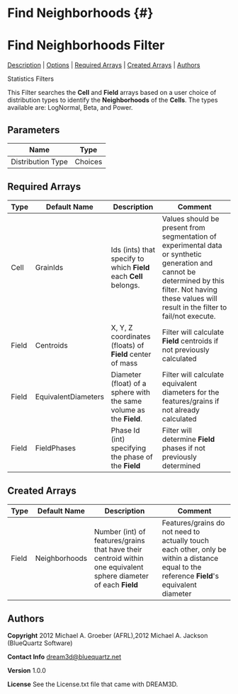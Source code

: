 Find Neighborhoods {#}
======
<h1 class="pHeading1">Find Neighborhoods Filter</h1>
<p class="pCellBody">
<a href="../StatisticsFilters/FindNeighborhoods.html#wp2">Description</a> | <a href="../StatisticsFilters/FindNeighborhoods.html#wp3">Options</a> | <a href="../StatisticsFilters/FindNeighborhoods.html#wp4">Required Arrays</a> | <a href="../StatisticsFilters/FindNeighborhoods.html#wp5">Created Arrays</a> | <a href="../StatisticsFilters/FindNeighborhoods.html#wp1">Authors</a> 

Statistics Filters


This Filter searches the __Cell__ and __Field__ arrays based on a user choice of distribution types to identify the __Neighborhoods__ of the __Cells__. The types available are: LogNormal, Beta, and Power.

## Parameters ##

| Name | Type |
|------|------|
| Distribution Type | Choices |

## Required Arrays ##

| Type | Default Name | Description | Comment |
|------|--------------|-------------|---------|
| Cell | GrainIds | Ids (ints) that specify to which **Field** each **Cell** belongs. | Values should be present from segmentation of experimental data or synthetic generation and cannot be determined by this filter. Not having these values will result in the filter to fail/not execute. |
| Field | Centroids | X, Y, Z coordinates (floats) of **Field** center of mass | Filter will calculate **Field** centroids if not previously calculated |
| Field | EquivalentDiameters | Diameter (float) of a sphere with the same volume as the **Field**. | Filter will calculate equivalent diameters for the features/grains if not already calculated |
| Field | FieldPhases | Phase Id (int) specifying the phase of the **Field** | Filter will determine **Field** phases if not previously determined |

## Created Arrays ##

| Type | Default Name | Description | Comment |
|------|--------------|-------------|---------|
| Field | Neighborhoods | Number (int) of features/grains that have their centroid within one equivalent sphere diameter of each **Field** | Features/grains do not need to actually touch each other, only be within a distance equal to the reference **Field**'s equivalent diameter |

## Authors ##

**Copyright** 2012 Michael A. Groeber (AFRL),2012 Michael A. Jackson (BlueQuartz Software)

**Contact Info** dream3d@bluequartz.net

**Version** 1.0.0

**License**  See the License.txt file that came with DREAM3D.



